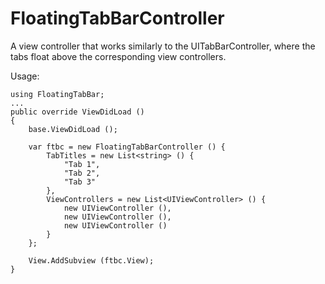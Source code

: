 FloatingTabBarController
========================

A view controller that works similarly to the UITabBarController, where the tabs float above the corresponding view controllers.

Usage:

    using FloatingTabBar;
    ...
    public override ViewDidLoad ()
    {
        base.ViewDidLoad ();

        var ftbc = new FloatingTabBarController () {
            TabTitles = new List<string> () {
                "Tab 1",
                "Tab 2",
                "Tab 3"
            },
            ViewControllers = new List<UIViewController> () {
                new UIViewController (),
                new UIViewController (),
                new UIViewController ()
            }
        };

        View.AddSubview (ftbc.View);
    }
